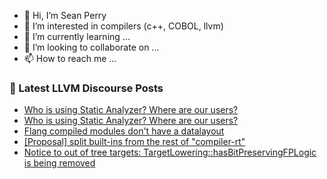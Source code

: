 - 👋 Hi, I’m Sean Perry
- 👀 I’m interested in compilers (c++, COBOL, llvm)
- 🌱 I’m currently learning ...
- 💞️ I’m looking to collaborate on ...
- 📫 How to reach me ...

<!---
s66perry/s66perry is a ✨ special ✨ repository because its `README.md` (this file) appears on your GitHub profile.
You can click the Preview link to take a look at your changes.
--->
### 📕 Latest LLVM Discourse Posts

<!-- DISCOURSE-LLVM:START -->
- [Who is using Static Analyzer? Where are our users?](https://discourse.llvm.org/t/who-is-using-static-analyzer-where-are-our-users/67985#post_3)
- [Who is using Static Analyzer? Where are our users?](https://discourse.llvm.org/t/who-is-using-static-analyzer-where-are-our-users/67985#post_2)
- [Flang compiled modules don&#39;t have a datalayout](https://discourse.llvm.org/t/flang-compiled-modules-dont-have-a-datalayout/67986#post_5)
- [[Proposal] split built-ins from the rest of &quot;compiler-rt&quot;](https://discourse.llvm.org/t/proposal-split-built-ins-from-the-rest-of-compiler-rt/67978#post_16)
- [Notice to out of tree targets: TargetLowering::hasBitPreservingFPLogic is being removed](https://discourse.llvm.org/t/notice-to-out-of-tree-targets-targetlowering-hasbitpreservingfplogic-is-being-removed/67975#post_4)
<!-- DISCOURSE-LLVM:END -->
